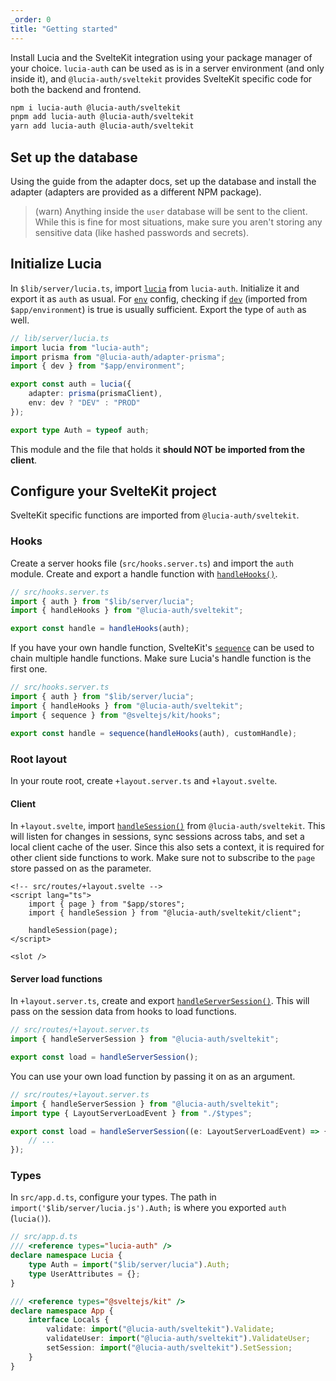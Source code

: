 ```yaml
---
_order: 0
title: "Getting started"
---
```


Install Lucia and the SvelteKit integration using your package manager of your choice. `lucia-auth` can be used as is in a server environment (and only inside it), and `@lucia-auth/sveltekit` provides SvelteKit specific code for both the backend and frontend.

```bash
npm i lucia-auth @lucia-auth/sveltekit
pnpm add lucia-auth @lucia-auth/sveltekit
yarn add lucia-auth @lucia-auth/sveltekit
```

## Set up the database

Using the guide from the adapter docs, set up the database and install the adapter (adapters are provided as a different NPM package).

> (warn) Anything inside the `user` database will be sent to the client. While this is fine for most situations, make sure you aren't storing any sensitive data (like hashed passwords and secrets).

## Initialize Lucia

In `$lib/server/lucia.ts`, import [`lucia`](/reference/api/server-api#lucia-default) from `lucia-auth`. Initialize it and export it as `auth` as usual. For [`env`](/reference/configure/lucia-configurations#env) config, checking if [`dev`](https://kit.svelte.dev/docs/modules#$app-environment-dev) (imported from `$app/environment`) is true is usually sufficient. Export the type of `auth` as well.

```ts
// lib/server/lucia.ts
import lucia from "lucia-auth";
import prisma from "@lucia-auth/adapter-prisma";
import { dev } from "$app/environment";

export const auth = lucia({
	adapter: prisma(prismaClient),
	env: dev ? "DEV" : "PROD"
});

export type Auth = typeof auth;
```

This module and the file that holds it **should NOT be imported from the client**.

## Configure your SvelteKit project

SvelteKit specific functions are imported from `@lucia-auth/sveltekit`.

### Hooks

Create a server hooks file (`src/hooks.server.ts`) and import the `auth` module. Create and export a handle function with [`handleHooks()`](/sveltekit/api-reference/server-api#handlehooks).

```ts
// src/hooks.server.ts
import { auth } from "$lib/server/lucia";
import { handleHooks } from "@lucia-auth/sveltekit";

export const handle = handleHooks(auth);
```

If you have your own handle function, SvelteKit's [`sequence`](https://kit.svelte.dev/docs/modules#sveltejs-kit-hooks-sequence) can be used to chain multiple handle functions. Make sure Lucia's handle function is the first one.

```ts
// src/hooks.server.ts
import { auth } from "$lib/server/lucia";
import { handleHooks } from "@lucia-auth/sveltekit";
import { sequence } from "@sveltejs/kit/hooks";

export const handle = sequence(handleHooks(auth), customHandle);
```

### Root layout

In your route root, create `+layout.server.ts` and `+layout.svelte`.

#### Client

In `+layout.svelte`, import [`handleSession()`](/sveltekit/api-reference/client-api#handlesession) from `@lucia-auth/sveltekit`. This will listen for changes in sessions, sync sessions across tabs, and set a local client cache of the user. Since this also sets a context, it is required for other client side functions to work. Make sure not to subscribe to the `page` store passed on as the parameter.

```svelte
<!-- src/routes/+layout.svelte -->
<script lang="ts">
	import { page } from "$app/stores";
	import { handleSession } from "@lucia-auth/sveltekit/client";

	handleSession(page);
</script>

<slot />
```

#### Server load functions

In `+layout.server.ts`, create and export [`handleServerSession()`](/sveltekit/api-reference/server-api#handleserversession). This will pass on the session data from hooks to load functions.

```ts
// src/routes/+layout.server.ts
import { handleServerSession } from "@lucia-auth/sveltekit";

export const load = handleServerSession();
```

You can use your own load function by passing it on as an argument.

```ts
// src/routes/+layout.server.ts
import { handleServerSession } from "@lucia-auth/sveltekit";
import type { LayoutServerLoadEvent } from "./$types";

export const load = handleServerSession((e: LayoutServerLoadEvent) => {
	// ...
});
```

### Types

In `src/app.d.ts`, configure your types. The path in `import('$lib/server/lucia.js').Auth;` is where you exported `auth` (`lucia()`).

```ts
// src/app.d.ts
/// <reference types="lucia-auth" />
declare namespace Lucia {
	type Auth = import("$lib/server/lucia").Auth;
	type UserAttributes = {};
}

/// <reference types="@sveltejs/kit" />
declare namespace App {
	interface Locals {
		validate: import("@lucia-auth/sveltekit").Validate;
		validateUser: import("@lucia-auth/sveltekit").ValidateUser;
		setSession: import("@lucia-auth/sveltekit").SetSession;
	}
}
```
